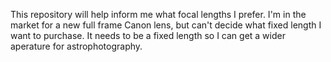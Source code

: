 This repository will help inform me what focal lengths I prefer. I'm in the market for a new full frame Canon lens, but can't decide what fixed length I want to purchase. It needs to be a fixed length so I can get a wider aperature for astrophotography.
